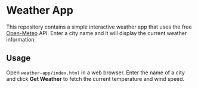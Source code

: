 # Weather App

This repository contains a simple interactive weather app that uses the free [Open-Meteo](https://open-meteo.com/) API. Enter a city name and it will display the current weather information.

## Usage

Open `weather-app/index.html` in a web browser. Enter the name of a city and click **Get Weather** to fetch the current temperature and wind speed.
